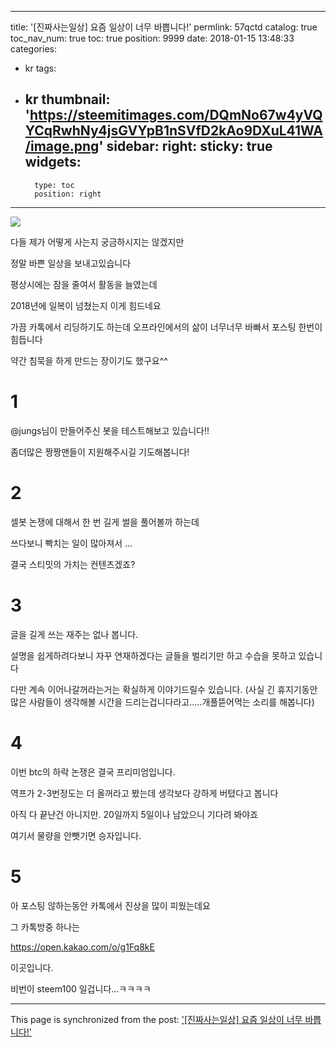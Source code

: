
---
title: '[진짜사는일상] 요즘 일상이 너무 바쁩니다!'
permlink: 57qctd
catalog: true
toc_nav_num: true
toc: true
position: 9999
date: 2018-01-15 13:48:33
categories:
- kr
tags:
- kr
thumbnail: 'https://steemitimages.com/DQmNo67w4yVQYCqRwhNy4jsGVYpB1nSVfD2kAo9DXuL41WA/image.png'
sidebar:
    right:
        sticky: true
widgets:
    -
        type: toc
        position: right
---


![](https://steemitimages.com/DQmNo67w4yVQYCqRwhNy4jsGVYpB1nSVfD2kAo9DXuL41WA/image.png)

다들 제가 어떻게 사는지 궁금하시지는 않겠지만

정말 바쁜 일상을 보내고있습니다

평상시에는 잠을 줄여서 활동을 늘였는데

2018년에 일복이 넘쳤는지 이게 힘드네요

가끔 카톡에서 리딩하기도 하는데 오프라인에서의 삶이  너무너무 바빠서 포스팅 한번이 힘듭니다

약간 침묵을 하게 만드는 장이기도 했구요^^

# 1
@jungs님이 만들어주신 봇을 테스트해보고 있습니다!!

좀더많은 짱짱맨들이 지원해주시길 기도해봅니다!

# 2
셀봇 논쟁에 대해서 한 번 길게 썰을 풀어볼까 하는데

쓰다보니 빡치는 일이 많아져서 ...

결국 스티밋의 가치는 컨텐츠겠죠? 

# 3
글을 길게 쓰는 재주는 없나 봅니다.

설명을 쉽게하려다보니 자꾸 연재하겠다는 글들을  벌리기만 하고 수습을 못하고 있습니다

다만 계속 이어나갈꺼라는거는 확실하게 이야기드릴수 있습니다.
(사실 긴 휴지기동안 많은 사람들이 생각해볼 시간을 드리는겁니다라고.....개풀뜯어먹는 소리를 해봅니다)

# 4
이번 btc의 하락 논쟁은 결국 프리미엄입니다.

역프가 2-3번정도는 더 올꺼라고 봤는데 생각보다 강하게 버텼다고 봅니다

아직 다 끝난건 아니지만. 20일까지 5일이나 남았으니 기다려 봐야죠

여기서  물량을 안뺏기면 승자입니다.

# 5

아 포스팅 않하는동안 카톡에서 진상을 많이 피웠는데요

그 카톡방중 하나는 

https://open.kakao.com/o/g1Fq8kE

이곳입니다.

비번이 steem100 일겁니다...ㅋㅋㅋㅋ

- - -

This page is synchronized from the post: ['[진짜사는일상] 요즘 일상이 너무 바쁩니다!'](https://steemit.com/@virus707/57qctd)
